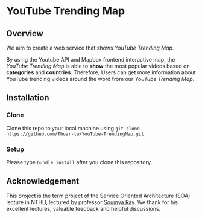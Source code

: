 # YouTube Trending Map

## Overview
We aim to create a web service that shows *YouTube Trending Map*.

By using the Youtube API and Mapbox frontend interactive map, the *YouTube Trending Map* is able to **show** the most popular videos based on **categories** and **countries**. Therefore, Users can get more information about YouTube trending videos around the word from our *YouTube Trending Map*.

## Installation
### Clone
Clone this repo to your local machine using `git clone https://github.com/Thoar-tw/YouTube-TrendingMap.git`

### Setup
Please type `bundle install` after you clone this repository.

## Acknowledgement
This project is the term project of the Service Oriented Architecture (SOA) lecture in NTHU, lectured by professor [Soumya Ray](https://soumyaray.com/).
We thank for his excellent lectures, valuable feedback and helpful discussions.
